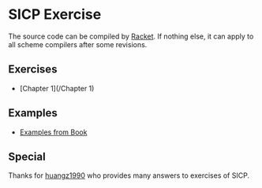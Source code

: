 # SICP Exercise

The source code can be compiled by [Racket](http://www.racket-lang.org/). If nothing else, it can apply to all scheme compilers after some revisions.

## Exercises

- [Chapter 1](/Chapter 1)

## Examples

- [Examples from Book](/Examples)

## Special

Thanks for [huangz1990](https://github.com/huangz1990/SICP-answers) who provides many answers to exercises of SICP.
